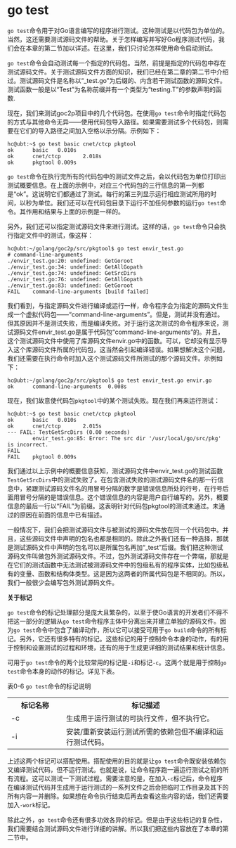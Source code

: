 # go test



```go test```命令用于对Go语言编写的程序进行测试。这种测试是以代码包为单位的。当然，这还需要测试源码文件的帮助。关于怎样编写并写好Go程序测试代码，我们会在本章的第二节加以详述。在这里，我们只讨论怎样使用命令启动测试。

```go test```命令会自动测试每一个指定的代码包。当然，前提是指定的代码包中存在测试源码文件。关于测试源码文件方面的知识，我们已经在第二章的第二节中介绍过。测试源码文件是名称以“_test.go”为后缀的、内含若干测试函数的源码文件。测试函数一般是以“Test”为名称前缀并有一个类型为“testing.T”的参数声明的函数.

现在，我们来测试goc2p项目中的几个代码包。在使用```go test```命令时指定代码包的方式与其他命令无异——使用代码包导入路径。如果需要测试多个代码包，则需要在它们的导入路径之间加入空格以示分隔。示例如下：

	hc@ubt:~$ go test basic cnet/ctcp pkgtool
	ok      basic   0.010s
	ok      cnet/ctcp       2.018s
	ok      pkgtool 0.009s

```go test```命令在执行完所有的代码包中的测试文件之后，会以代码包为单位打印出测试概要信息。在上面的示例中，对应三个代码包的三行信息的第一列都是“ok”。这说明它们都通过了测试。每行的第三列显示运行相应测试所用的时间，以秒为单位。我们还可以在代码包目录下运行不加任何参数的运行```go test```命令。其作用和结果与上面的示例是一样的。

另外，我们还可以指定测试源码文件来进行测试。这样的话，```go test```命令只会执行指定文件中的测试，像这样：

	hc@ubt:~/golang/goc2p/src/pkgtool$ go test envir_test.go
	# command-line-arguments
	./envir_test.go:20: undefined: GetGoroot
	./envir_test.go:34: undefined: GetAllGopath
	./envir_test.go:74: undefined: GetSrcDirs
	./envir_test.go:76: undefined: GetAllGopath
	./envir_test.go:83: undefined: GetGoroot
	FAIL    command-line-arguments [build failed]

我们看到，与指定源码文件进行编译或运行一样，命令程序会为指定的源码文件生成一个虚拟代码包——“command-line-arguments”。但是，测试并没有通过。但其原因并不是测试失败，而是编译失败。对于运行这次测试的命令程序来说，测试源码文件envir_test.go是属于代码包“command-line-arguments”的。并且，这个测试源码文件中使用了库源码文件envir.go中的函数。可以，它却没有显示导入这个库源码文件所属的代码包，这当然会引起编译错误。如果想解决这个问题，我们还需要在执行命令时加入这个测试源码文件所测试的那个源码文件。示例如下：

	hc@ubt:~/golang/goc2p/src/pkgtool$ go test envir_test.go envir.go
	ok      command-line-arguments  0.008s
	
现在，我们故意使代码包```pkgtool```中的某个测试失败。现在我们再来运行测试：

	hc@ubt:~$ go test basic cnet/ctcp pkgtool
	ok      basic   0.010s
	ok      cnet/ctcp       2.015s
	--- FAIL: TestGetSrcDirs (0.00 seconds)
	        envir_test.go:85: Error: The src dir '/usr/local/go/src/pkg' is incorrect.
	FAIL
	FAIL    pkgtool 0.009s

我们通过以上示例中的概要信息获知，测试源码文件中envir_test.go的测试函数```TestGetSrcDirs```中的测试失败了。在包含测试失败的测试源码文件名的那一行信息中，紧跟测试源码文件名的用冒号分隔的数字是错误信息所处的行号，在行号后面用冒号分隔的是错误信息。这个错误信息的内容是用户自行编写的。另外，概要信息的最后一行以“FAIL”为前缀。这表明针对代码包pkgtool的测试未通过。未通过的原因在前面的信息中已有描述。

一般情况下，我们会把测试源码文件与被测试的源码文件放在同一个代码包中。并且，这些源码文件中声明的包名也都是相同的。除此之外我们还有一种选择，那就是测试源码文件中声明的包名可以是所属包名再加“_test”后缀。我们把这种测试源码文件叫做包外测试源码文件。不过，包外测试源码文件存在一个弊端，那就是在它们的测试函数中无法测试被测源码文件中的包级私有的程序实体，比如包级私有的变量、函数和结构体类型。这是因为这两者的所属代码包是不相同的。所以，我们一般很少会编写包外测试源码文件。

**关于标记**

```go test```命令的标记处理部分是庞大且繁杂的，以至于使Go语言的开发者们不得不把这一部分的逻辑从```go test```命令程序主体中分离出来并建立单独的源码文件。因为```go test```命令中包含了编译动作，所以它可以接受可用于```go build```命令的所有标记。另外，它还有很多特有的标记。这些标记的用于控制命令本身的动作，有的用于控制和设置测试的过程和环境，还有的用于生成更详细的测试结果和统计信息。

可用于```go test```命令的两个比较常用的标记是```-i```和标记```-c```。这两个就是用于控制```go test```命令本身的动作的标记。详见下表。

表0-6 ```go test```命令的标记说明
<table class="table table-bordered table-striped table-condensed">
   <tr>
    <th width=25%>
	  标记名称
	</th>
    <th>
	  标记描述
	</th>
  </tr>
  <tr>
    <td>
	  -c
	</td>
	<td>
	  生成用于运行测试的可执行文件，但不执行它。
	</td>
  </tr>
  <tr>
    <td>
	  -i
	</td>
	<td>
	  安装/重新安装运行测试所需的依赖包但不编译和运行测试代码。
	</td>
  </tr>
</table>

上述这两个标记可以搭配使用。搭配使用的目的就是让```go test```命令既安装依赖包又编译测试代码，但不运行测试。也就是说，让命令程序跑一遍运行测试之前的所有流程。这可以测试一下测试过程。需要注意的是，在加入```-c```标记后，命令程序在编译测试代码并生成用于运行测试的一系列文件之后会把临时工作目录及其下的所有内容一并删除。如果想在命令执行结束后再去查看这些内容的话，我们还需要加入```-work```标记。

除此之外，```go test```命令还有很多功效各异的标记。但是由于这些标记的复杂性，我们需要结合测试源码文件进行详细的讲解。所以我们把这些内容放在了本章的第二节中。